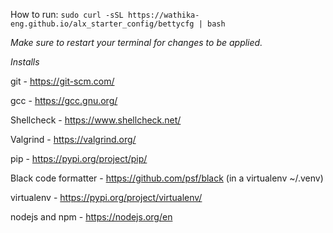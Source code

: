 How to run: `sudo curl -sSL https://wathika-eng.github.io/alx_starter_config/bettycfg | bash`

*Make sure to restart your terminal for changes to be applied.*

*Installs*

git - https://git-scm.com/

gcc - https://gcc.gnu.org/

Shellcheck - https://www.shellcheck.net/

Valgrind - https://valgrind.org/

pip - https://pypi.org/project/pip/

Black code formatter - https://github.com/psf/black (in a virtualenv ~/.venv)

virtualenv - https://pypi.org/project/virtualenv/

nodejs and npm - https://nodejs.org/en
  
